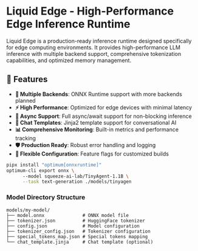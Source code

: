 # Liquid Edge - High-Performance Edge Inference Runtime

Liquid Edge is a production-ready inference runtime designed specifically for edge computing environments. It provides high-performance LLM inference with multiple backend support, comprehensive tokenization capabilities, and optimized memory management.

## 🚀 Features

- **🎯 Multiple Backends**: ONNX Runtime support with more backends planned
- **⚡ High Performance**: Optimized for edge devices with minimal latency
- **🔄 Async Support**: Full async/await support for non-blocking inference
- **💬 Chat Templates**: Jinja2 template support for conversational AI
- **📊 Comprehensive Monitoring**: Built-in metrics and performance tracking
- **🛡️ Production Ready**: Robust error handling and logging
- **🔧 Flexible Configuration**: Feature flags for customized builds


```sh
pipx install "optimum[onnxruntime]"
optimum-cli export onnx \                                                                                                                                               ✔ │ 7s   │ rust-onnx-chat 
      --model squeeze-ai-lab/TinyAgent-1.1B \
      --task text-generation ./models/tinyagen
```

### Model Directory Structure

```
models/my-model/
├── model.onnx              # ONNX model file
├── tokenizer.json          # HuggingFace tokenizer
├── config.json             # Model configuration
├── tokenizer_config.json   # Tokenizer configuration
├── special_tokens_map.json # Special tokens mapping
└── chat_template.jinja     # Chat template (optional)
```
